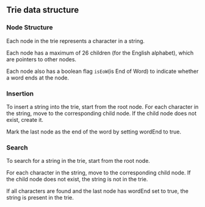 ## Trie data structure

### Node Structure
Each node in the trie represents a character in a string.

Each node has a maximum of 26 children (for the English alphabet), 
which are pointers to other nodes.

Each node also has a boolean flag `isEoW`(is End of Word) to indicate whether a word ends at the node.


### Insertion
To insert a string into the trie, start from the root node.
For each character in the string, move to the corresponding child node. If the child node does not exist, create it.

Mark the last node as the end of the word by setting wordEnd to true.


### Search
To search for a string in the trie, start from the root node.

For each character in the string, move to the corresponding child node. If the child node does not exist, the string is not in the trie.

If all characters are found and the last node has wordEnd set to true, the string is present in the trie.
